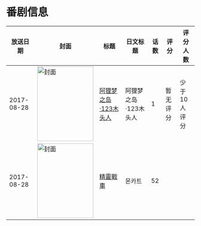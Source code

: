 # 番剧信息

|放送日期|封面|标题|日文标题|话数|评分|评分人数|
|---|---|---|---|---|---|---|
|2017-08-28|<img src="//lain.bgm.tv/pic/cover/c/0a/c6/223821_yhYpg.jpg" alt="封面" style="width:150px;height:200px;object-fit:cover;">|[阿狸梦之岛·123木头人](https://bangumi.tv/subject/223821)|阿狸梦之岛·123木头人|1|暂无评分|少于10人评分|
|2017-08-28|<img src="//lain.bgm.tv/pic/cover/c/7d/0b/314367_JYUyz.jpg" alt="封面" style="width:150px;height:200px;object-fit:cover;">|[精靈戰車](https://bangumi.tv/subject/314367)|몬카트|52|||
